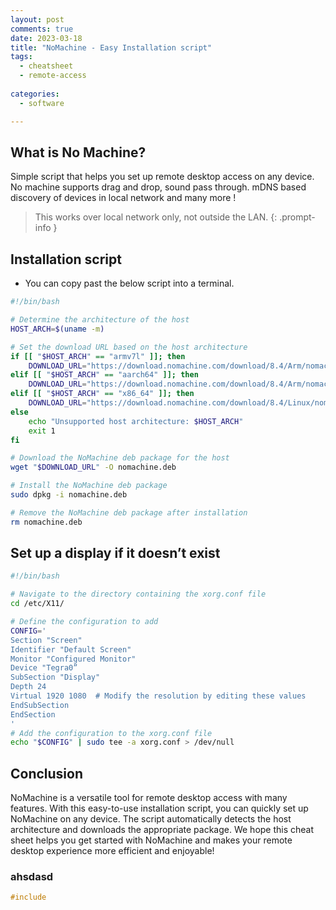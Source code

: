 ```yaml
---
layout: post
comments: true
date: 2023-03-18
title: "NoMachine - Easy Installation script" 
tags:
  - cheatsheet
  - remote-access
 
categories:
  - software

---
```


## What is No Machine?


Simple script that helps you set up remote desktop access on any device. No machine supports drag and drop, sound pass through. mDNS based discovery of devices in local network and many more !


> This works over local network only, not outside the LAN.
{: .prompt-info }


## Installation script

- You can copy past the below script into a terminal.

```bash
#!/bin/bash

# Determine the architecture of the host
HOST_ARCH=$(uname -m)

# Set the download URL based on the host architecture
if [[ "$HOST_ARCH" == "armv7l" ]]; then
    DOWNLOAD_URL="https://download.nomachine.com/download/8.4/Arm/nomachine_8.4.2_1_armhf.deb"
elif [[ "$HOST_ARCH" == "aarch64" ]]; then
    DOWNLOAD_URL="https://download.nomachine.com/download/8.4/Arm/nomachine_8.4.2_1_arm64.deb"
elif [[ "$HOST_ARCH" == "x86_64" ]]; then
    DOWNLOAD_URL="https://download.nomachine.com/download/8.4/Linux/nomachine_8.4.2_1_amd64.deb"
else
    echo "Unsupported host architecture: $HOST_ARCH"
    exit 1
fi

# Download the NoMachine deb package for the host
wget "$DOWNLOAD_URL" -O nomachine.deb

# Install the NoMachine deb package
sudo dpkg -i nomachine.deb

# Remove the NoMachine deb package after installation
rm nomachine.deb
```


## Set up a display if it doesn’t exist


```bash
#!/bin/bash

# Navigate to the directory containing the xorg.conf file
cd /etc/X11/

# Define the configuration to add
CONFIG='
Section "Screen"
Identifier "Default Screen"
Monitor "Configured Monitor"
Device "Tegra0”
SubSection "Display"
Depth 24
Virtual 1920 1080  # Modify the resolution by editing these values
EndSubSection
EndSection
'
# Add the configuration to the xorg.conf file
echo "$CONFIG" | sudo tee -a xorg.conf > /dev/null
```


## Conclusion


NoMachine is a versatile tool for remote desktop access with many features. With this easy-to-use installation script, you can quickly set up NoMachine on any device. The script automatically detects the host architecture and downloads the appropriate package. We hope this cheat sheet helps you get started with NoMachine and makes your remote desktop experience more efficient and enjoyable!


### ahsdasd


```c
#include
```


